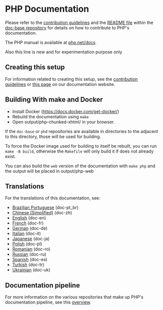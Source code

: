 # PHP Documentation

Please refer to the
[contribution guidelines](https://github.com/php/doc-base/blob/master/docs/contributing.md)
and the [README file](https://github.com/php/doc-base/blob/master/README.md)
within the [doc-base repository](https://github.com/php/doc-base)
for details on how to contribute to PHP's documentation.

The PHP manual is available at [php.net/docs](https://php.net/docs).

Also this line is new and for experimentation purpose only

## Creating this setup

For information related to creating this setup,
see the [contribution guidelines](https://github.com/php/doc-base/blob/master/docs/contributing.md)
or [this page](https://doc.php.net/tutorial/local-setup.php) on our documentation website.

## Building With make and Docker

- Install Docker (https://docs.docker.com/get-docker/)
- Rebuild the documentation using `make`
- Open output/php-chunked-xhtml/ in your browser.

If the `doc-base` or `phd` repositories are available in directories to the
adjacent to this directory, those will be used for building.

To force the Docker image used for building to itself be rebuilt, you can run
`make -B build`, otherwise the `Makefile` will only build it if does not
already exist.

You can also build the `web` version of the documentation with `make php`
and the output will be placed in output/php-web

## Translations

For the translations of this documentation, see:

- [Brazilian Portuguese](https://github.com/php/doc-pt_br) (doc-pt_br)
- [Chinese (Simplified)](https://github.com/php/doc-zh) (doc-zh)
- [English](https://github.com/php/doc-en) (doc-en)
- [French](https://github.com/php/doc-fr) (doc-fr)
- [German](https://github.com/php/doc-de) (doc-de)
- [Italian](https://github.com/php/doc-it) (doc-it)
- [Japanese](https://github.com/php/doc-ja) (doc-ja)
- [Polish](https://github.com/php/doc-pl) (doc-pl)
- [Romanian](https://github.com/php/doc-ro) (doc-ro)
- [Russian](https://github.com/php/doc-ru) (doc-ru)
- [Spanish](https://github.com/php/doc-es) (doc-es)
- [Turkish](https://github.com/php/doc-tr) (doc-tr)
- [Ukrainian](https://github.com/php/doc-uk) (doc-uk)

## Documentation pipeline

For more information on the various repositories that make up PHP's documentation pipeline,
see this [overview](https://github.com/php/doc-base/blob/master/docs/overview.md).
